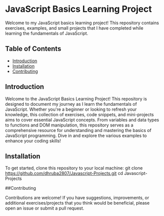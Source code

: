 # JavaScript Basics Learning Project

Welcome to my JavaScript basics learning project! This repository contains exercises, examples, and small projects that I have completed while learning the fundamentals of JavaScript.

## Table of Contents

- [Introduction](#introduction)
- [Installation](#installation)
- [Contributing](#contributing)
## Introduction

Welcome to the JavaScript Basics Learning Project! This repository is designed to document my journey as I learn the fundamentals of JavaScript. Whether you're a beginner or looking to refresh your knowledge, this collection of exercises, code snippets, and mini-projects aims to cover essential JavaScript concepts. From variables and data types to functions and DOM manipulation, this repository serves as a comprehensive resource for understanding and mastering the basics of JavaScript programming. Dive in and explore the various examples to enhance your coding skills!

## Installation

To get started, clone this repository to your local machine:
git clone  https://github.com/dhruba2807/Javascript-Projects.git
cd Javascript-Projects


##Contributing

Contributions are welcome! If you have suggestions, improvements, or additional exercises/projects that you think would be beneficial, please open an issue or submit a pull request.





